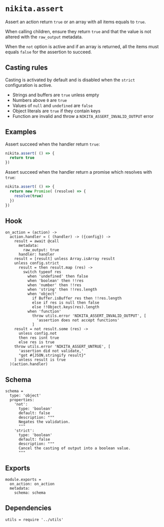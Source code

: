 
# `nikita.assert`

Assert an action return `true` or an array with all items equals to `true`.

When calling children, ensure they return `true` and that the value is not altered
with the `raw_output` metadata.

When the `not` option is active and if an array is returned, all the items must
equals `false` for the assertion to succeed.

## Casting rules

Casting is activated by default and is disabled when the `strict` configuration
is active.

- Strings and buffers are `true` unless empty
- Numbers above `0` are `true`
- Values of `null` and `undefined` are `false`
- Object literals are `true` if they contain keys
- Function are invalid and throw a `NIKITA_ASSERT_INVALID_OUTPUT` error

## Examples

Assert succeed when the handler return `true`:

```js
nikita.assert( () => {
  return true
})
```

Assert succeed when the handler return a promise which resolves with `true`:

```js
nikita.assert( () => {
  return new Promise( (resolve) => {
    resolve(true)
  })
})
```

## Hook

    on_action = (action) ->
      action.handler = ( (handler) -> ({config}) ->
        result = await @call
          metadata:
            raw_output: true
          handler: handler
        result = [result] unless Array.isArray result
        unless config.strict
          result = then result.map (res) ->
            switch typeof res
              when 'undefined' then false
              when 'boolean' then !!res
              when 'number' then !!res
              when 'string' then !!res.length
              when 'object'
                if Buffer.isBuffer res then !!res.length
                else if res is null then false
                else !!Object.keys(res).length
              when 'function'
                throw utils.error 'NIKITA_ASSERT_INVALID_OUTPUT', [
                  'assertion does not accept functions'
                ]
        result = not result.some (res) ->
          unless config.not
          then res isnt true
          else res is true
        throw utils.error 'NIKITA_ASSERT_UNTRUE', [
          'assertion did not validate,'
          "got #{JSON.stringify result}"
        ] unless result is true
      )(action.handler)

## Schema

    schema =
      type: 'object'
      properties:
        'not':
          type: 'boolean'
          default: false
          description: """
          Negates the validation.
          """
        'strict':
          type: 'boolean'
          default: false
          description: """
          Cancel the casting of output into a boolean value.
          """

## Exports

    module.exports =
      on_action: on_action
      metadata:
        schema: schema

## Dependencies

    utils = require '../utils'
